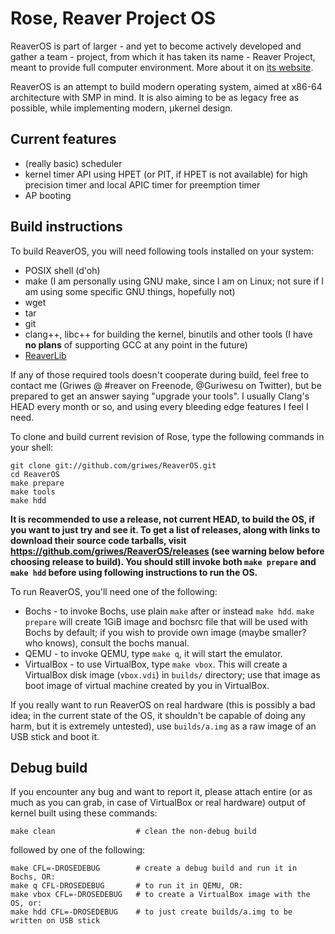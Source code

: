 # Rose, Reaver Project OS

ReaverOS is part of larger - and yet to become actively developed and gather a team - project, from which it has taken
its name - Reaver Project, meant to provide full computer environment. More about it on
[its website](http://reaver-project.org/).

ReaverOS is an attempt to build modern operating system, aimed at x86-64 architecture with SMP in mind. It is also aiming
to be as legacy free as possible, while implementing modern, µkernel design.

## Current features

  * (really basic) scheduler
  * kernel timer API using HPET (or PIT, if HPET is not available) for high precision timer and local APIC timer for
preemption timer
  * AP booting

## Build instructions

To build ReaverOS, you will need following tools installed on your system:

  * POSIX shell (d'oh)
  * make (I am personally using GNU make, since I am on Linux; not sure if I am using some specific GNU things, hopefully
not)
  * wget
  * tar
  * git
  * clang++, libc++ for building the kernel, binutils and other tools (I have **no plans** of supporting GCC at any point
in the future)
  * [ReaverLib](http://github.com/griwes/ReaverLib)

If any of those required tools doesn't cooperate during build, feel free to contact me (Griwes @ #reaver on Freenode,
@Guriwesu on Twitter), but be prepared to get an answer saying "upgrade your tools". I usually Clang's HEAD every month
or so, and using every bleeding edge features I feel I need.

To clone and build current revision of Rose, type the following commands in your shell:

    git clone git://github.com/griwes/ReaverOS.git
    cd ReaverOS
    make prepare
    make tools
    make hdd

**It is recommended to use a release, not current HEAD, to build the OS, if you want to just try and see it. To get a list
of releases, along with links to download their source code tarballs, visit https://github.com/griwes/ReaverOS/releases
(see warning below before choosing release to build). You should still invoke both `make prepare` and `make hdd` before
using following instructions to run the OS.**

To run ReaverOS, you'll need one of the following:

  * Bochs - to invoke Bochs, use plain `make` after or instead `make hdd`. `make prepare` will create 1GiB image and bochsrc
file that will be used with Bochs by default; if you wish to provide own image (maybe smaller? who knows), consult the bochs
manual.
  * QEMU - to invoke QEMU, type `make q`, it will start the emulator.
  * VirtualBox - to use VirtualBox, type `make vbox`. This will create a VirtualBox disk image (`vbox.vdi`) in `builds/`
directory; use that image as boot image of virtual machine created by you in VirtualBox.

If you really want to run ReaverOS on real hardware (this is possibly a bad idea; in the current state of the OS, it shouldn't
be capable of doing any harm, but it is extremely untested), use `builds/a.img` as a raw image of an USB stick and boot it.

## Debug build

If you encounter any bug and want to report it, please attach entire (or as much as you can grab, in case of VirtualBox
or real hardware) output of kernel built using these commands:

    make clean                  # clean the non-debug build

followed by one of the following:

    make CFL=-DROSEDEBUG        # create a debug build and run it in Bochs, OR:
    make q CFL-DROSEDEBUG       # to run it in QEMU, OR:
    make vbox CFL=-DROSEDEBUG   # to create a VirtualBox image with the OS, or:
    make hdd CFL=-DROSEDEBUG    # to just create builds/a.img to be written on USB stick
